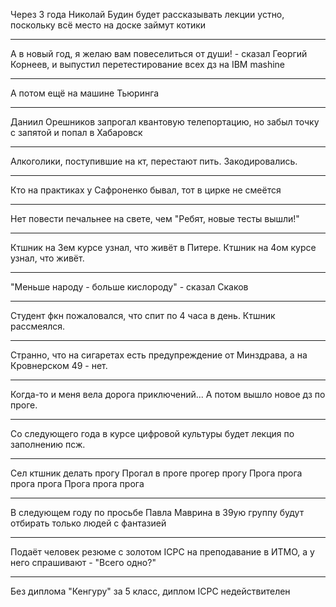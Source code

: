 Через 3 года Николай Будин будет рассказывать лекции устно, поскольку всё место на доске займут котики
***
А в новый год, я желаю вам повеселиться от души! - сказал Георгий Корнеев, и выпустил перетестирование всех дз на IBM mashine
***
А потом ещё на машине Тьюринга
***
Даниил Орешников запрогал квантовую телепортацию, но забыл точку с запятой и попал в Хабаровск
***
Алкоголики, поступившие на кт, перестают пить. Закодировались.
***
Кто на практиках у Сафроненко бывал, тот в цирке не смеётся
***
Нет повести печальнее на свете, чем "Ребят, новые тесты вышли!"
***
Ктшник на 3ем курсе узнал, что живёт в Питере. Ктшник на 4ом курсе узнал, что живёт.
***
"Меньше народу - больше кислороду" - сказал Скаков
***
Студент фкн пожаловался, что спит по 4 часа в день. Ктшник рассмеялся.
***
Странно, что на сигаретах есть предупреждение от Минздрава, а на Кровнерском 49 - нет.
***
Когда-то и меня вела дорога приключений... А потом вышло новое дз по проге.
***
Со следующего года в курсе цифровой культуры будет лекция по заполнению псж.
***
Сел ктшник делать прогу
Прогал в проге прогер прогу
Прога прога прога прога
Прога прога прога
***
В следующем году по просьбе Павла Маврина в 39ую группу будут отбирать только людей с фантазией
***
Подаёт человек резюме с золотом ICPC на преподавание в ИТМО, а у него спрашивают - "Всего одно?"
***
Без диплома "Кенгуру" за 5 класс, диплом ICPC недействителен



